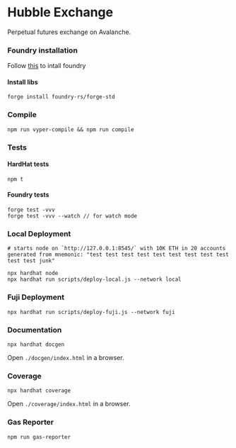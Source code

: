 # Hubble Exchange
Perpetual futures exchange on Avalanche.

### Foundry installation
Follow [this](https://book.getfoundry.sh/getting-started/installation) to intall foundry
#### Install libs
```
forge install foundry-rs/forge-std
```

### Compile
```
npm run vyper-compile && npm run compile
```

### Tests
#### HardHat tests
```
npm t
```
#### Foundry tests
```
forge test -vvv
forge test -vvv --watch // for watch mode
```

### Local Deployment
```
# starts node on `http://127.0.0.1:8545/` with 10K ETH in 20 accounts generated from mnemonic: "test test test test test test test test test test test junk"

npx hardhat node
npx hardhat run scripts/deploy-local.js --network local
```

### Fuji Deployment
```
npx hardhat run scripts/deploy-fuji.js --network fuji
```

### Documentation
```
npx hardhat docgen
```
Open `./docgen/index.html` in a browser.

### Coverage
```
npx hardhat coverage
```
Open `./coverage/index.html` in a browser.


### Gas Reporter
```
npm run gas-reporter
```
